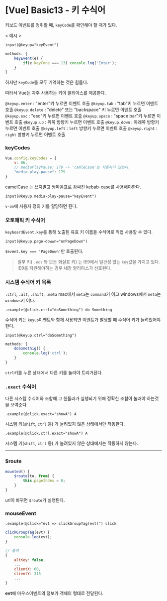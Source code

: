 # [Vue] Basic13 - 키 수식어

키보드 이벤트를 청취할 때, `keyCode`를 확인해야 할 때가 있다.

< 예시 > 
```pug
input(@keyup="keyEvent")
```
```javascript
methods: {
	keyEvent(e) {
		if(e.keyCode === 13) console.log('Enter');
	}
}
```
하지만 `keyCode`를 모두 기억하는 것은 힘들다.

따라서 Vue는 자주 사용하는 키이 알리아스를 제공한다.

`@keyup.enter` : "enter"키 누르면 이벤트 호출
`@keyup.tab` : "tab"키 누르면 이벤트 호출
`@keyup.delete` : "delete" 또는 "backspace" 키 누르면 이벤트 호출
`@keyup.esc` : "esc"키 누르면 이벤트 호출
`@keyup.space` : "space bar"키 누르면 이벤트 호출
`@keyup.up` : 위쪽 방향키 누르면 이벤트 호출
`@keyup.down` : 아래쪽 방향키 누르면 이벤트 호출
`@keyup.left` : `left` 방향키 누르면 이벤트 호출
`@keyup.right` : `right` 방향키 누르면 이벤트 호출

### keyCodes

```js
Vue.config.keyCodes = {
	v: 86,
	// mediaPlayPause: 179 -> 'camleCase'는 작동하지 않는다.
	"media-play-pause": 179
}
```
camelCase 는 쓰지말고 쌍따옴표로 감싸진 kebab-case를 사용해야한다.
```pug
input(@keyup.media-play-pause="keyEvent")
```
`v-on`에 사용자 정의 키를 할당하면 된다.

### 오토매틱 키 수식어
`keyboardEvent.key`를 통해 노출된 유효 키 이름을 수식어로 직접 사용할 수 있다.

```pug
input(@keyup.page-dowwn="onPageDown")
```
`$event.key === 'PageDown'`만 호출된다.

> 일부 키( `.ecs` 와 모든 화살표 키) 는 IE9에서 일관성 없는 `key`값을 가지고 있다.
> IE9를 지원해야하는 경우 내장 알리아스가 선호된다.

### 시스템 수식어 키 목록
`.ctrl`, `.alt`, `.shift`, `.meta`
mac에서 `meta`는 `command`키 이고 windows에서 `meta`는 `windows`키 이다.
```pug
.example(@click.ctrl="doSomething") do Something
```

수식어 키는 `keyup`이벤트와 함께 사용되면 이벤트가 발생할 때 수식어 키가 눌려있어야 한다.
```pug
input(@keyup.ctrl="doSomething")
```
```javascript
methods: {
	doSomethig() {
		console.log('ctrl');
	}
}
```
`ctrl`키를 누른 상태에서 다른 키를 눌러야 트리거된다.

### `.exact` 수식어
다른 시스템 수식어와 조합해 그 핸들러가 실행되기 위해 정확한 조합이 눌러야 하는것을 보여준다.

```pug
.example(@click.exact="showA") A
```
시스템 키(`shift`, `ctrl` 등) 가 눌려있지 않은 상태에서만 작동한다.

```pug
.example(@click.ctrl.exact="showA") A
```
시스템 키(`shift`, `ctrl` 등) 가 눌려있지 않은 상태에서는 작동하지 않는다.


--------------
### $route
```js
mounted() {
	$route(to, from) {
		this.pageIndex = 0;
	}
}
```
url이 바뀌면 `$route`가 실행된다.

### mouseEvent
```pug
.example(@click="evt => clickGroupTag(evt)") click
```
```js
clickGroupTag(evt) {
	console.log(evt);
}

// 출력
{
	altKey: false,
	...
	clientX: 60,
	clientY: 315
	...	
}
```
**evt**에 마우스이벤트의 정보가 객체의 형태로 전달된다.
